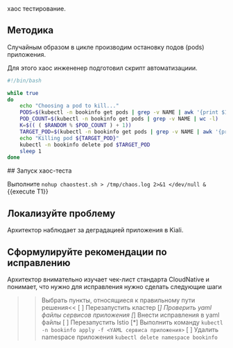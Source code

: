 хаос тестирование.

## Методика

Случайным образом в цикле производим остановку подов (pods) приложения. 

Для этого хаос инжененер подготовил скрипт автоматизациии. 

```bash
#!/bin/bash

while true
do
    echo "Choosing a pod to kill..."
    PODS=$(kubectl -n bookinfo get pods | grep -v NAME | awk '{print $1}')
    POD_COUNT=$(kubectl -n bookinfo get pods | grep -v NAME | wc -l)
    K=$(( ( $RANDOM % $POD_COUNT ) + 1))
    TARGET_POD=$(kubectl -n bookinfo get pods | grep -v NAME | awk '{print $1}' | head -n ${K} | tail -n 1)
    echo "Killing pod ${TARGET_POD}"
    kubectl -n bookinfo delete pod $TARGET_POD
    sleep 1
done
```

## Запуск хаос-теста

Выполните `nohup chaostest.sh > /tmp/chaos.log 2>&1 </dev/null &`{{execute T1}} 

## Локализуйте проблему

Архитектор наблюдает за деградацией приложения в Kiali. 

## Сформулируйте рекомендации по исправлению

Архитектор внимательно изучает чек-лист стандарта CloudNative и понимает, что нужно для исправления нужно сделать следующие шаги

>>Выбрать пункты, относящиеся к правильному пути решения<<
[ ] Перезапустить кластер
[*] Проверить yaml файлы сервисов приложения
[*] Внести исправления в yaml файлы
[ ] Перезапустить Istio
[*] Выполнить команду `kubectl -n bookinfo apply -f <YAML сервиса приложения>`
[ ] Удалить namespace приложения `kubectl delete namespace bookinfo`